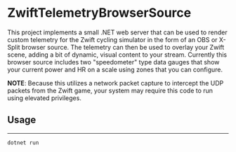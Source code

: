 # ZwiftTelemetryBrowserSource
This project implements a small .NET web server that can be used to render custom telemetry for the Zwift cycling simulator in the form of an OBS or X-Split browser source. The telemetry can then be used to overlay your Zwift scene, adding a bit of dynamic, visual content to your stream. Currently this browser source includes two "speedometer" type data gauges that show your current power and HR on a scale using zones that you can configure.

**NOTE**: Because this utilizes a network packet capture to intercept the UDP packets from the Zwift game, your system may require this code to run using elevated privileges.

## Usage
---
```
dotnet run
```
